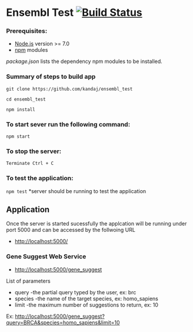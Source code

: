 # Ensembl Test [![Build Status](https://travis-ci.org/kandaj/ensembl_test.svg?branch=master)](https://travis-ci.org/kandaj/ensembl_test/)

### Prerequisites:

- [Node.js](https://nodejs.org/en/) version ﻿>= 7.0
- [npm](https://www.npmjs.com/) modules

_package.json_ lists the dependency npm modules to be installed.

### Summary of steps to build app

```
git clone https://github.com/kandaj/ensembl_test

cd ensembl_test

npm install

```

### To start sever run the following command:

`npm start`


### To stop the server:

`Terminate Ctrl + C`

### To test the application:

`npm test` *server should be running to test the application


## Application

Once the server is started sucessfully the applcation will be running under port 5000 and
can be accessed by the follwoing URL 
- [http://localhost:5000/](http://localhost:5000/)

### Gene Suggest Web Service
- [http://localhost:5000/gene_suggest](http://localhost:5000/gene_suggest)

List of parameters

- query   -the partial query typed by the user, ex: brc
- species -the name of the target species, ex: homo_sapiens
- limit   -the maximum number of suggestions to return, ex: 10

Ex: [http://localhost:5000/gene_suggest?query=BRCA&species=homo_sapiens&limit=10](http://localhost:5000/gene_suggest?query=BRCA&species=homo_sapiens&limit=10)
